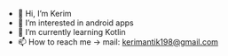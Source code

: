 - 👋 Hi, I’m Kerim
- 👀 I’m interested in android apps
- 🌱 I’m currently learning Kotlin
- 📫 How to reach me -> mail: kerimantik198@gmail.com

